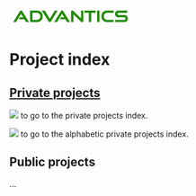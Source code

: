 [![](images/advantics_logo.png)](http://advantics.fr)

# Project index

## [Private projects](https://github.com/ADVANTICS/index_private/blob/master/README.md)

[![](https://img.shields.io/badge/Click%20here-red.svg)](https://github.com/ADVANTICS/index_private/blob/master/README.md) to go to the private projects index.

[![](https://img.shields.io/badge/Click%20here-red.svg)](https://github.com/ADVANTICS/index_private/blob/master/index_alphabetic.md) to go to the alphabetic private projects index.

## Public projects

...
